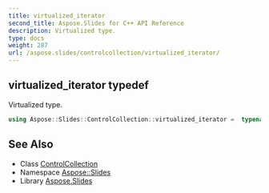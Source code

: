 ```yaml
---
title: virtualized_iterator
second_title: Aspose.Slides for C++ API Reference
description: Virtualized type.
type: docs
weight: 287
url: /aspose.slides/controlcollection/virtualized_iterator/
---
```

## virtualized_iterator typedef


Virtualized type.

```cpp
using Aspose::Slides::ControlCollection::virtualized_iterator =  typename iterator_holder_type::virtualized_iterator
```

## See Also

* Class [ControlCollection](../)
* Namespace [Aspose::Slides](../../)
* Library [Aspose.Slides](../../../)